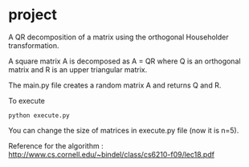 # project

A QR decomposition of a matrix using the orthogonal Householder transformation.

A square matrix A is decomposed as
  A = QR
where Q is an orthogonal matrix and R is an upper triangular matrix.

The main.py file creates a random matrix A and returns Q and R.


To execute
```
python execute.py
```
You can change the size of matrices in execute.py file (now it is n=5).


Reference for the algorithm :
http://www.cs.cornell.edu/~bindel/class/cs6210-f09/lec18.pdf


